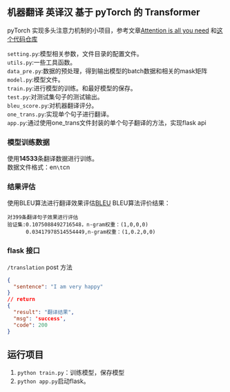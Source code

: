 ## 机器翻译 英译汉 基于 pyTorch 的 Transformer
pyTorch 实现多头注意力机制的小项目，参考文章[Attention is all you need](https://arxiv.org/pdf/1706.03762.pdf) 和[这个代码仓库](https://github.com/taoztw/Transformer)


`setting.py`:模型相关参数，文件目录的配置文件。  
`utils.py`:一些工具函数。  
`data_pre.py`:数据的预处理，得到输出模型的batch数据和相关的mask矩阵  
`model.py`:模型文件。  
`train.py`:进行模型的训练。和最好模型的保存。  
`test.py`:对测试集句子的测试输出。  
`bleu_score.py`:对机器翻译评分。  
`one_trans.py`:实现单个句子进行翻译。  
`app.py`:通过使用one_trans文件封装的单个句子翻译的方法，实现flask api  

### 模型训练数据
使用**14533**条翻译数据进行训练。  
数据文件格式：en`\t`cn
  

### 结果评估
使用BLEU算法进行翻译效果评估[BLEU](https://www.cnblogs.com/by-dream/p/7679284.html)
BLEU算法评价结果：  
    
    对399条翻译句子效果进行评估
    验证集:0.1075088492716548，n-gram权重：(1,0,0,0)
          0.03417978514554449,n-gram权重：(1,0.2,0,0)
### flask 接口
 `/translation` post 方法
```json
{
  "sentence": "I am very happy"
}
// return
{
  "result": "翻译结果",
  "msg": 'success',
  "code": 200
}
```

## 运行项目
1. `python train.py`：训练模型，保存模型
2. `python app.py`启动flask。